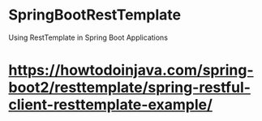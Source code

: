# SpringBootRestTemplate
 Using RestTemplate in Spring Boot Applications

# https://howtodoinjava.com/spring-boot2/resttemplate/spring-restful-client-resttemplate-example/
